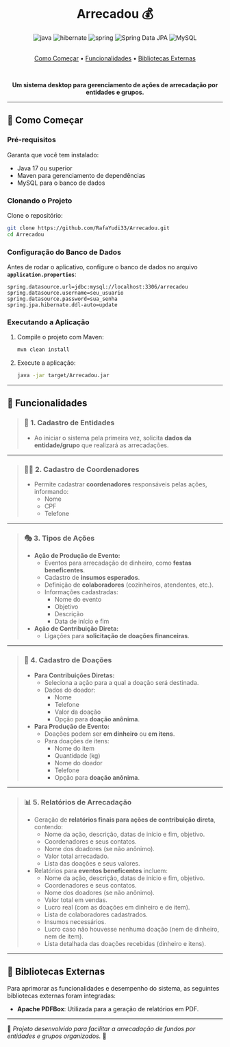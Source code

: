 <h1 align="center" style="font-weight: bold;">Arrecadou 💰</h1>

<div align="center">
  <img src="https://img.shields.io/badge/java-%23ED8B00.svg?style=for-the-badge&logo=openjdk&logoColor=white" alt="java">
  <img src="https://img.shields.io/badge/Hibernate-59666C?style=for-the-badge&logo=Hibernate&logoColor=white" alt="hibernate">
  <img src="https://img.shields.io/badge/spring-%236DB33F.svg?style=for-the-badge&logo=spring&logoColor=white" alt="spring">
  <img src="https://img.shields.io/badge/Spring%20Data%20JPA-6DB33F?style=for-the-badge&logo=spring&logoColor=white" alt="Spring Data JPA">
  <img src="https://img.shields.io/badge/MySQL-005C84?style=for-the-badge&logo=mysql&logoColor=white" alt="MySQL">
</div>

<br> 
<p align="center">
 <a href="#started">Como Começar</a> • 
 <a href="#features">Funcionalidades</a> •
 <a href="#libraries">Bibliotecas Externas</a>
</p>

<br>

<p align="center">
  <b>Um sistema desktop para gerenciamento de ações de arrecadação por entidades e grupos.</b>
</p>

---

<h2 id="started">🚀 Como Começar</h2>

### Pré-requisitos

Garanta que você tem instalado:

- Java 17 ou superior
- Maven para gerenciamento de dependências
- MySQL para o banco de dados

### Clonando o Projeto

Clone o repositório:

```bash
git clone https://github.com/RafaYudi33/Arrecadou.git
cd Arrecadou
```

### Configuração do Banco de Dados

Antes de rodar o aplicativo, configure o banco de dados no arquivo **`application.properties`**:

```properties
spring.datasource.url=jdbc:mysql://localhost:3306/arrecadou
spring.datasource.username=seu_usuario
spring.datasource.password=sua_senha
spring.jpa.hibernate.ddl-auto=update
```

### Executando a Aplicação

1. Compile o projeto com Maven:
   ```bash
   mvn clean install
   ```

2. Execute a aplicação:
   ```bash
   java -jar target/Arrecadou.jar
   ```

---

<h2 id="features">📍 Funcionalidades</h2>

> ### 🔹 **1. Cadastro de Entidades**
> - Ao iniciar o sistema pela primeira vez, solicita **dados da entidade/grupo** que realizará as arrecadações.

---

> ### 🧑‍💼 **2. Cadastro de Coordenadores**
> - Permite cadastrar **coordenadores** responsáveis pelas ações, informando:
>   - Nome
>   - CPF
>   - Telefone

---

> ### 🎭 **3. Tipos de Ações**
> - **Ação de Produção de Evento:**
>   - Eventos para arrecadação de dinheiro, como **festas beneficentes**.
>   - Cadastro de **insumos esperados**.
>   - Definição de **colaboradores** (cozinheiros, atendentes, etc.).
>   - Informações cadastradas:
>     - Nome do evento
>     - Objetivo
>     - Descrição
>     - Data de início e fim
> - **Ação de Contribuição Direta:**
>   - Ligações para **solicitação de doações financeiras**.

---

> ### 💸 **4. Cadastro de Doações**
> - **Para Contribuições Diretas:**
>   - Seleciona a ação para a qual a doação será destinada.
>   - Dados do doador:
>     - Nome
>     - Telefone
>     - Valor da doação
>     - Opção para **doação anônima**.
> - **Para Produção de Evento:**
>   - Doações podem ser **em dinheiro** ou **em itens**.
>   - Para doações de itens:
>     - Nome do item
>     - Quantidade (kg)
>     - Nome do doador
>     - Telefone
>     - Opção para **doação anônima**.

---

> ### 📊 **5. Relatórios de Arrecadação**
> - Geração de **relatórios finais para ações de contribuição direta**, contendo:
>   - Nome da ação, descrição, datas de início e fim, objetivo.
>   - Coordenadores e seus contatos.
>   - Nome dos doadores (se não anônimo).
>   - Valor total arrecadado.
>   - Lista das doações e seus valores.
> - Relatórios para **eventos beneficentes** incluem:
>   - Nome da ação, descrição, datas de início e fim, objetivo.
>   - Coordenadores e seus contatos.
>   - Nome dos doadores (se não anônimo).
>   - Valor total em vendas.
>   - Lucro real (com as doações em dinheiro e de item).
>   - Lista de colaboradores cadastrados.
>   - Insumos necessários.
>   - Lucro caso não houvesse nenhuma doação (nem de dinheiro, nem de item).
>   - Lista detalhada das doações recebidas (dinheiro e itens).

---

<h2 id="libraries">🔌 Bibliotecas Externas</h2>

Para aprimorar as funcionalidades e desempenho do sistema, as seguintes bibliotecas externas foram integradas:

- **Apache PDFBox**: Utilizada para a geração de relatórios em PDF.
---

📌 *Projeto desenvolvido para facilitar a arrecadação de fundos por entidades e grupos organizados.* 🚀
